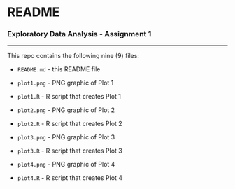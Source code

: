 # README

### Exploratory Data Analysis - Assignment 1

-----

This repo contains the following nine (9) files:

- `README.md` - this README file

- `plot1.png` - PNG graphic of Plot 1

- `plot1.R` - R script that creates Plot 1

- `plot2.png` - PNG graphic of Plot 2

- `plot2.R` - R script that creates Plot 2

- `plot3.png` - PNG graphic of Plot 3

- `plot3.R` - R script that creates Plot 3

- `plot4.png` - PNG graphic of Plot 4

- `plot4.R` - R script that creates Plot 4
